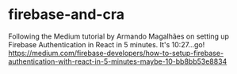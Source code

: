 # firebase-and-cra
Following the Medium tutorial by Armando Magalhães on setting up Firebase Authentication in React in 5 minutes.  It's 10:27...go!  https://medium.com/firebase-developers/how-to-setup-firebase-authentication-with-react-in-5-minutes-maybe-10-bb8bb53e8834
